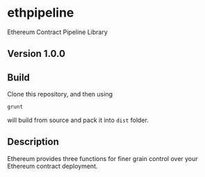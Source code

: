 # ethpipeline
Ethereum Contract Pipeline Library
## Version 1.0.0
## Build
Clone this repository, and then using
```bash
grunt
```
will build from source and pack it into `dist` folder.
## Description
Ethereum provides three functions for finer grain control over your Ethereum contract deployment.


